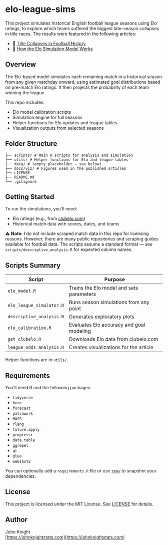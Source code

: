 # elo-league-sims

This project simulates historical English football league seasons using Elo ratings, to explore which teams suffered the biggest late-season collapses in title races. The results were featured in the following articles:

- 📘 [Title Collapses in Football History](https://johnknightstats.com/posts/title_collapses/)
- 🔧 [How the Elo Simulation Model Works](https://johnknightstats.com/posts/elo_sim_model/)

## Overview

The Elo-based model simulates each remaining match in a historical season from any given matchday onward, using estimated goal distributions based on pre-match Elo ratings. It then projects the probability of each team winning the league.

This repo includes:
- Elo model calibration scripts
- Simulation engine for full seasons
- Helper functions for Elo updates and league tables
- Visualization outputs from selected seasons

## Folder Structure

```
├── scripts/ # Main R scripts for analysis and simulation
├── utils/ # Helper functions for Elo and league tables
├── data/ # (empty placeholder — see below)
├── docs/viz/ # Figures used in the published articles
├── LICENSE
├── README.md
└── .gitignore
```


## Getting Started

To run the simulations, you’ll need:
- Elo ratings (e.g., from [clubelo.com](https://clubelo.com/))
- Historical match data with scores, dates, and teams

⚠️ **Note:** I do not include scraped match data in this repo for licensing reasons. However, there are many public repositories and scraping guides available for football data. The scripts assume a standard format — see `scripts/descriptive_analysis.R` for expected column names.

## Scripts Summary

| Script                        | Purpose |
|------------------------------|---------|
| `elo_model.R`                | Trains the Elo model and sets parameters |
| `elo_league_simulator.R`     | Runs season simulations from any point |
| `descriptive_analysis.R`     | Generates exploratory plots |
| `elo_calibration.R`          | Evaluates Elo accuracy and goal modeling |
| `get_clubelo.R`              | Downloads Elo data from clubelo.com |
| `league_odds_analysis.R`     | Creates visualizations for the article |

Helper functions are in `utils/`.

## Requirements

You'll need R and the following packages:

- `tidyverse`
- `here`
- `forecast`
- `patchwork`
- `MASS`
- `rlang`
- `future.apply`
- `progressr`
- `data.table`
- `ggrepel`
- `gt`
- `glue`
- `webshot2`

You can optionally add a `requirements.R` file or use [`renv`](https://rstudio.github.io/renv/) to snapshot your dependencies.

## License

This project is licensed under the MIT License. See [LICENSE](./LICENSE) for details.

## Author

John Knight  
[https://johnknightstats.com](https://johnknightstats.com)
